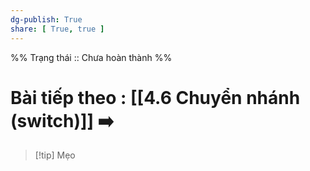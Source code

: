 ```yaml
---
dg-publish: True
share: [ True, true ]
---
```

%%
Trạng thái :: Chưa hoàn thành
%%
# Bài tiếp theo : [[4.6 Chuyển nhánh (switch)]] ➡️

> [!tip] Mẹo